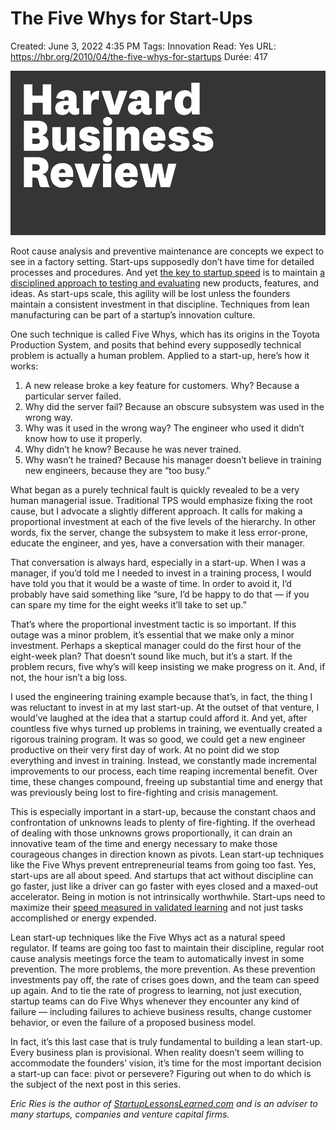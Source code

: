 # The Five Whys for Start-Ups

Created: June 3, 2022 4:35 PM
Tags: Innovation
Read: Yes
URL: https://hbr.org/2010/04/the-five-whys-for-startups
Durée: 417

![hbr_opengraph_940x490.png](The%20Five%20Whys%20for%20Start-Ups%207468aeff9ca24da1ab15994f3ee3da70/hbr_opengraph_940x490.png)

Root cause analysis and preventive maintenance are concepts we expect to see in a factory setting. Start-ups supposedly don’t have time for detailed processes and procedures. And yet [the key to startup speed](https://hbr.org/cs/2010/03/the_startups_rules_of_speed.html) is to maintain [a disciplined approach to testing and evaluating](https://hbr.org/cs/2010/02/how_much_process_is_too_much.html) new products, features, and ideas. As start-ups scale, this agility will be lost unless the founders maintain a consistent investment in that discipline. Techniques from lean manufacturing can be part of a startup’s innovation culture.

One such technique is called Five Whys, which has its origins in the Toyota Production System, and posits that behind every supposedly technical problem is actually a human problem. Applied to a start-up, here’s how it works:

1. A new release broke a key feature for customers. Why? Because a particular server failed.
2. Why did the server fail? Because an obscure subsystem was used in the wrong way.
3. Why was it used in the wrong way? The engineer who used it didn’t know how to use it properly.
4. Why didn’t he know? Because he was never trained.
5. Why wasn’t he trained? Because his manager doesn’t believe in training new engineers, because they are “too busy.”

What began as a purely technical fault is quickly revealed to be a very human managerial issue. Traditional TPS would emphasize fixing the root cause, but I advocate a slightly different approach. It calls for making a proportional investment at each of the five levels of the hierarchy. In other words, fix the server, change the subsystem to make it less error-prone, educate the engineer, and yes, have a conversation with their manager.

That conversation is always hard, especially in a start-up. When I was a manager, if you’d told me I needed to invest in a training process, I would have told you that it would be a waste of time. In order to avoid it, I’d probably have said something like “sure, I’d be happy to do that — if you can spare my time for the eight weeks it’ll take to set up.”

That’s where the proportional investment tactic is so important. If this outage was a minor problem, it’s essential that we make only a minor investment. Perhaps a skeptical manager could do the first hour of the eight-week plan? That doesn’t sound like much, but it’s a start. If the problem recurs, five why’s will keep insisting we make progress on it. And, if not, the hour isn’t a big loss.

I used the engineering training example because that’s, in fact, the thing I was reluctant to invest in at my last start-up. At the outset of that venture, I would’ve laughed at the idea that a startup could afford it. And yet, after countless five whys turned up problems in training, we eventually created a rigorous training program. It was so good, we could get a new engineer productive on their very first day of work. At no point did we stop everything and invest in training. Instead, we constantly made incremental improvements to our process, each time reaping incremental benefit. Over time, these changes compound, freeing up substantial time and energy that was previously being lost to fire-fighting and crisis management.

This is especially important in a start-up, because the constant chaos and confrontation of unknowns leads to plenty of fire-fighting. If the overhead of dealing with those unknowns grows proportionally, it can drain an innovative team of the time and energy necessary to make those courageous changes in direction known as pivots. Lean start-up techniques like the Five Whys prevent entrepreneurial teams from going too fast. Yes, start-ups are all about speed. And startups that act without discipline can go faster, just like a driver can go faster with eyes closed and a maxed-out accelerator. Being in motion is not intrinsically worthwhile. Start-ups need to maximize their [speed measured in validated learning](https://hbr.org/cs/2010/02/entrepreneurs_beware_of_vanity_metrics.html) and not just tasks accomplished or energy expended.

Lean start-up techniques like the Five Whys act as a natural speed regulator. If teams are going too fast to maintain their discipline, regular root cause analysis meetings force the team to automatically invest in some prevention. The more problems, the more prevention. As these prevention investments pay off, the rate of crises goes down, and the team can speed up again. And to tie the rate of progress to learning, not just execution, startup teams can do Five Whys whenever they encounter any kind of failure — including failures to achieve business results, change customer behavior, or even the failure of a proposed business model.

In fact, it’s this last case that is truly fundamental to building a lean start-up. Every business plan is provisional. When reality doesn’t seem willing to accommodate the founders’ vision, it’s time for the most important decision a start-up can face: pivot or persevere? Figuring out when to do which is the subject of the next post in this series.

*Eric Ries is the author of [StartupLessonsLearned.com](http://www.startuplessonslearned.com/) and is an adviser to many startups, companies and venture capital firms.*